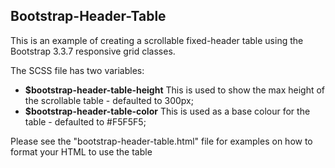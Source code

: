 ## Bootstrap-Header-Table

This is an example of creating a scrollable fixed-header table using the Bootstrap 3.3.7 responsive grid classes.

The SCSS file has two variables: 

* **$bootstrap-header-table-height** This is used to show the max height of the scrollable table - defaulted to 300px;
* **$bootstrap-header-table-color** This is used as a base colour for the table - defaulted to #F5F5F5;

Please see the "bootstrap-header-table.html" file for examples on how to format your HTML to use the table

